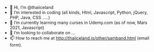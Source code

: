 - 👋 Hi, I’m @thaiiceland
- 👀 I’m interested in coding (all kinds, Html, Javascript, Python, jQuery, PHP, Java, CSS .....)
- 🌱 I’m currently learning many curses in Udemy.com (as of now, Mars 2021, Javascript)
- 💞️ I’m looking to collaborate on ...
- 📫 How to reach me at http://thaiiceland.is/other/samband.html (email form).


<!---
thaiiceland/thaiiceland is a ✨ special ✨ repository because its `README.md` (this file) appears on your GitHub profile.
You can click the Preview link to take a look at your changes.
--->
